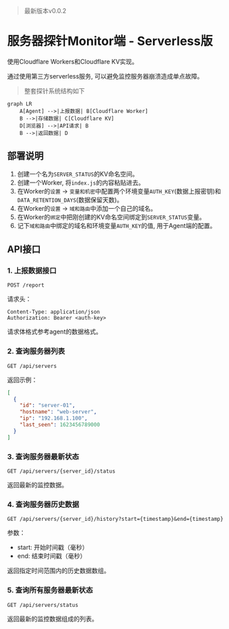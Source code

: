 > 最新版本v0.0.2

# 服务器探针Monitor端 - Serverless版

使用Cloudflare Workers和Cloudflare KV实现。

通过使用第三方serverless服务, 可以避免监控服务器崩溃造成单点故障。

> 整套探针系统结构如下

```mermaid
graph LR
    A[Agent] -->|上报数据| B[Cloudflare Worker]
    B -->|存储数据| C[Cloudflare KV]
    D[浏览器] -->|API请求| B
    B -->|返回数据| D
```

## 部署说明

1. 创建一个名为`SERVER_STATUS`的KV命名空间。
2. 创建一个Worker, 将`index.js`的内容粘贴进去。
3. 在Worker的`设置` -> `变量和机密`中配置两个环境变量`AUTH_KEY`(数据上报密钥)和`DATA_RETENTION_DAYS`(数据保留天数)。
4. 在Worker的`设置` -> `域和路由`中添加一个自己的域名。
5. 在Worker的`绑定`中把刚创建的KV命名空间绑定到`SERVER_STATUS`变量。
6. 记下`域和路由`中绑定的域名和环境变量`AUTH_KEY`的值, 用于Agent端的配置。

## API接口

### 1. 上报数据接口

```
POST /report
```

请求头：
```
Content-Type: application/json
Authorization: Bearer <auth-key>
```

请求体格式参考agent的数据格式。

### 2. 查询服务器列表

```
GET /api/servers
```

返回示例：
```json
[
  {
    "id": "server-01",
    "hostname": "web-server",
    "ip": "192.168.1.100",
    "last_seen": 1623456789000
  }
]
```

### 3. 查询服务器最新状态

```
GET /api/servers/{server_id}/status
```

返回最新的监控数据。

### 4. 查询服务器历史数据

```
GET /api/servers/{server_id}/history?start={timestamp}&end={timestamp}
```

参数：
- start: 开始时间戳（毫秒）
- end: 结束时间戳（毫秒）

返回指定时间范围内的历史数据数组。

### 5. 查询所有服务器最新状态

```
GET /api/servers/status
```

返回最新的监控数据组成的列表。